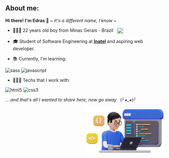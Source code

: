  ## About me:
 <strong>Hi there! I'm Edras 👋</strong> <em> ~ it's a different name, I know ~ </em>
 
  - 👱🏻‍♂️ 22 years old boy from Minas Gerais - Brazil &nbsp; <img align="top" src="https://emojigraph.org/media/emojidex/flag-brazil_1f1e7-1f1f7.png" width=20px height=20px> 
  
  - 🎓 Student of Software Engineering at <strong>[Inatel](https://inatel.br)</strong></a> and aspiring web developer.
  
  - 📚 Currently, I'm learning:
  
  <p></p>
  
  <p> 
    <img alt="sass" scr="https://img.shields.io/badge/Sass-CC6699.svg?style=for-the-badge&logo=Sass&logoColor=white"/>
    <img alt="javascript" src="https://img.shields.io/badge/JavaScript-323330?style=for-the-badge&logo=javascript&logoColor=F7DF1E"/>
  </p>

  <p></p>

   - 👩🏻‍💻 Techs that I work with:
     
  <p></p>

  <p>
    <img alt="html5" src="https://img.shields.io/badge/HTML5-E34F26?style=for-the-badge&logo=html5&logoColor=white"/>
    <img alt="css3" src="https://img.shields.io/badge/CSS3-1572B6?style=for-the-badge&logo=css3&logoColor=white"/>
  </p>
  
  <em> ... and that's all I wanted to share here, now go away </em> &nbsp; (╯◕_◕)╯

  <img align="right" src="img.png" width="50%" height="50%">

